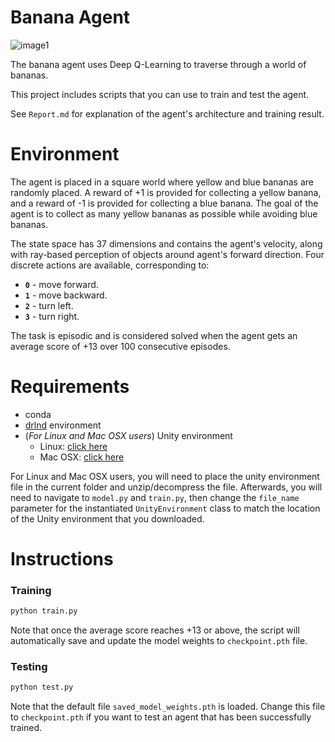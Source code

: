[image1]: https://user-images.githubusercontent.com/10624937/42135619-d90f2f28-7d12-11e8-8823-82b970a54d7e.gif

# Banana Agent

![image1]

The banana agent uses Deep Q-Learning to traverse through a world of bananas.

This project includes scripts that you can use to train and test the agent.

See `Report.md` for explanation of the agent's architecture and training result.

# Environment
The agent is placed in a square world where yellow and blue bananas are randomly placed. A reward of +1 is provided for collecting a yellow banana, and a reward of -1 is provided for collecting a blue banana. The goal of the agent is to collect as many yellow bananas as possible while avoiding blue bananas.

The state space has 37 dimensions and contains the agent's velocity, along with ray-based perception of objects around agent's forward direction.  Four discrete actions are available, corresponding to:
- **`0`** - move forward.
- **`1`** - move backward.
- **`2`** - turn left.
- **`3`** - turn right.

The task is episodic and is considered solved when the agent gets an average score of +13 over 100 consecutive episodes.

# Requirements
- conda
- [drlnd](https://github.com/udacity/deep-reinforcement-learning#dependencies) environment
- (_For Linux and Mac OSX users_) Unity environment
    - Linux: [click here](https://s3-us-west-1.amazonaws.com/udacity-drlnd/P1/Banana/Banana_Linux.zip)
    - Mac OSX: [click here](https://s3-us-west-1.amazonaws.com/udacity-drlnd/P1/Banana/Banana.app.zip)

For Linux and Mac OSX users, you will need to place the unity environment file in the current folder and unzip/decompress the file. Afterwards, you will need to navigate to `model.py` and `train.py`, then change the `file_name` parameter for the instantiated `UnityEnvironment` class to match the location of the Unity environment that you downloaded.

# Instructions
### Training
```bash
python train.py
```
Note that once the average score reaches +13 or above, the script will automatically save and update the model weights to `checkpoint.pth` file.

### Testing
```bash
python test.py
```
Note that the default file `saved_model_weights.pth` is loaded. Change this file to `checkpoint.pth` if you want to test an agent that has been successfully trained.
